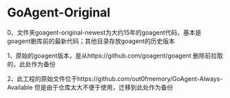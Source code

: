 # GoAgent-Original

0、文件夹goagent-original-newest为大约15年的goagent代码，基本是goagent删库前的最新代码；其他目录存放goagent的历史版本

1、原始的goagent版本，是从https://github.com/goagent/goagent 删除前拉取的，此处作为备份
 
2、此工程的原始文件位于https://github.com/out0fmemory/GoAgent-Always-Available 但是由于仓库太大不便于使用，迁移到此处作为备份
